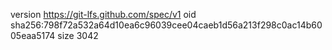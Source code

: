 version https://git-lfs.github.com/spec/v1
oid sha256:798f72a532a64d10ea6c96039cee04caeb1d56a213f298c0ac14b6005eaa5174
size 3042

